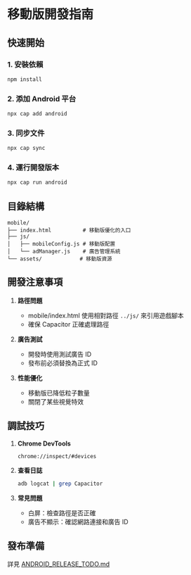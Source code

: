 # 移動版開發指南

## 快速開始

### 1. 安裝依賴
```bash
npm install
```

### 2. 添加 Android 平台
```bash
npx cap add android
```

### 3. 同步文件
```bash
npx cap sync
```

### 4. 運行開發版本
```bash
npx cap run android
```

## 目錄結構

```
mobile/
├── index.html          # 移動版優化的入口
├── js/
│   ├── mobileConfig.js # 移動版配置
│   └── adManager.js    # 廣告管理系統
└── assets/            # 移動版資源
```

## 開發注意事項

1. **路徑問題**
   - mobile/index.html 使用相對路徑 `../js/` 來引用遊戲腳本
   - 確保 Capacitor 正確處理路徑

2. **廣告測試**
   - 開發時使用測試廣告 ID
   - 發布前必須替換為正式 ID

3. **性能優化**
   - 移動版已降低粒子數量
   - 關閉了某些視覺特效

## 調試技巧

1. **Chrome DevTools**
   ```
   chrome://inspect/#devices
   ```

2. **查看日誌**
   ```bash
   adb logcat | grep Capacitor
   ```

3. **常見問題**
   - 白屏：檢查路徑是否正確
   - 廣告不顯示：確認網路連接和廣告 ID

## 發布準備

詳見 [ANDROID_RELEASE_TODO.md](../ANDROID_RELEASE_TODO.md)